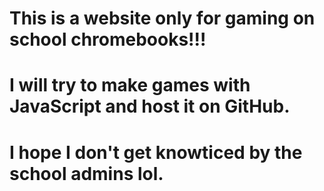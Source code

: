 # This is a website only for gaming on school chromebooks!!!
# I will try to make games with JavaScript and host it on GitHub. 
# I hope I don't get knowticed by the school admins lol.
